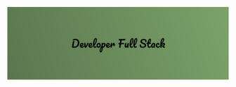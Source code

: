![alt text](https://raw.githubusercontent.com/Miguel-Coruj/Miguel-Coruj/fc5de8f2c0bb495697cc318cc3716ef9ba70e248/img/fundo.svg)